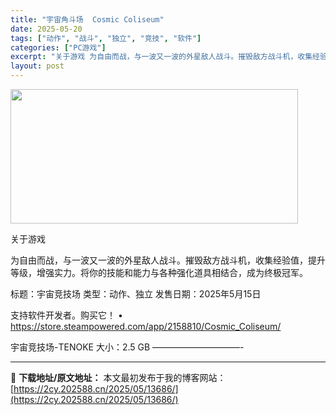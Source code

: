 ```yaml
---
title: "宇宙角斗场  Cosmic Coliseum"
date: 2025-05-20
tags: ["动作", "战斗", "独立", "竞技", "软件"]
categories: ["PC游戏"]
excerpt: "关于游戏 为自由而战，与一波又一波的外星敌人战斗。摧毁敌方战斗机，收集经验值，提升等级，增强实力。将你的技能和能力与各种强化道具相结合，成为终极冠军。 标题：宇宙竞技场 类型：动作、独立 发售日期：2025年5月15日 支持软件开发者。购买它！ • https://store.steampowere&hellip;"
layout: post
---
```


<img src="https://2cy.202588.cn/wp-content/uploads/2025/05/2025052003114580.webp" alt="" width="460" height="215" class="aligncenter size-full wp-image-13656" />

关于游戏

为自由而战，与一波又一波的外星敌人战斗。摧毁敌方战斗机，收集经验值，提升等级，增强实力。将你的技能和能力与各种强化道具相结合，成为终极冠军。

标题：宇宙竞技场
类型：动作、独立
发售日期：2025年5月15日

支持软件开发者。购买它！
• https://store.steampowered.com/app/2158810/Cosmic_Coliseum/

宇宙竞技场-TENOKE
大小：2.5 GB
——————————- 

---
📖 **下载地址/原文地址：** 本文最初发布于我的博客网站：[https://2cy.202588.cn/2025/05/13686/](https://2cy.202588.cn/2025/05/13686/)
